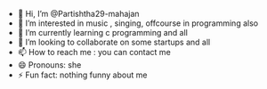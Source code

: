 - 👋 Hi, I’m @Partishtha29-mahajan
- 👀 I’m interested in music , singing, offcourse in programming also
- 🌱 I’m currently learning c programming and all
- 💞️ I’m looking to collaborate on some startups and all
- 📫 How to reach me : you can contact me
- 😄 Pronouns: she
- ⚡ Fun fact: nothing funny about me

<!---
Partishtha29-mahajan/Partishtha29-mahajan is a ✨ special ✨ repository because its `README.md` (this file) appears on your GitHub profile.
You can click the Preview link to take a look at your changes.
--->
